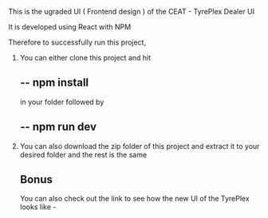 This is the ugraded UI ( Frontend design ) of the CEAT -  TyrePlex Dealer UI 

It is developed using React with NPM 

Therefore to successfully run this project,

1) You can either clone this project and hit
   ## -- npm install
   in your folder followed by
   ## -- npm run dev

2) You can also download the zip folder of this project and extract it to your desired folder and the rest is the same


   ## Bonus
   You can also check out the link to see how the new UI of the TyrePlex looks like -
   
